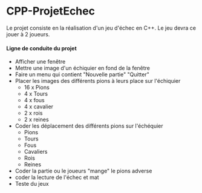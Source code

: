 # CPP-ProjetEchec

Le projet consiste en la réalisation d'un jeu d'échec en C++. Le jeu devra ce jouer à 2 joueurs.

#### Ligne de conduite du projet

* Afficher une fenêtre
* Mettre une image d'un échiquier en fond de la fenêtre
* Faire un menu qui contient "Nouvelle partie" "Quitter"
* Placer les images des différents pions à leurs place sur l'échiquier
  * 16 x Pions
  * 4 x Tours
  * 4 x fous
  * 4 x cavalier
  * 2 x rois
  * 2 x reines
* Coder les déplacement des différents pions sur l'échéquier
  * Pions
  * Tours
  * Fous
  * Cavaliers
  * Rois
  * Reines
* Coder la partie ou le joueurs "mange" le pions adverse
* coder la lecture de l'échec et mat
* Teste du jeux 
